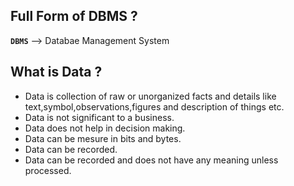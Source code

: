 ##  Full Form of DBMS ?
**`DBMS`** --> Databae Management System

## What is Data ?

- Data is collection of raw or unorganized facts and details like text,symbol,observations,figures and description of things etc.
- Data is not significant to a business.
- Data does not help in decision making.
- Data can be mesure in bits and bytes.
- Data can be recorded.
- Data can be recorded and does not have any meaning unless processed.
